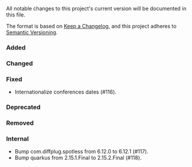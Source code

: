 All notable changes to this project's current version will be documented in this file.

The format is based on [Keep a Changelog](https://keepachangelog.com/en/1.0.0/), and this project adheres
to [Semantic Versioning](https://semver.org/spec/v2.0.0.html).

### Added

### Changed

### Fixed

-  Internationalize conferences dates (#116).

### Deprecated

### Removed

### Internal

- Bump com.diffplug.spotless from 6.12.0 to 6.12.1 (#117).
- Bump quarkus from 2.15.1.Final to 2.15.2.Final (#118).
